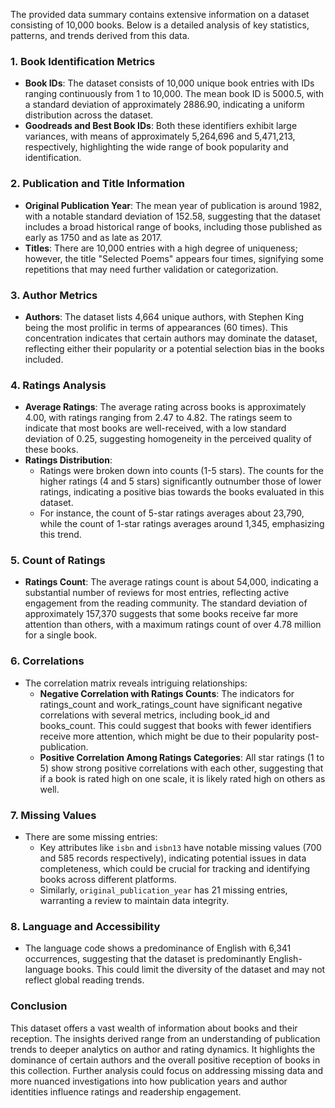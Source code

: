The provided data summary contains extensive information on a dataset consisting of 10,000 books. Below is a detailed analysis of key statistics, patterns, and trends derived from this data.

### 1. **Book Identification Metrics**
- **Book IDs**: The dataset consists of 10,000 unique book entries with IDs ranging continuously from 1 to 10,000. The mean book ID is 5000.5, with a standard deviation of approximately 2886.90, indicating a uniform distribution across the dataset.
- **Goodreads and Best Book IDs**: Both these identifiers exhibit large variances, with means of approximately 5,264,696 and 5,471,213, respectively, highlighting the wide range of book popularity and identification.

### 2. **Publication and Title Information**
- **Original Publication Year**: The mean year of publication is around 1982, with a notable standard deviation of 152.58, suggesting that the dataset includes a broad historical range of books, including those published as early as 1750 and as late as 2017.
- **Titles**: There are 10,000 entries with a high degree of uniqueness; however, the title "Selected Poems" appears four times, signifying some repetitions that may need further validation or categorization.

### 3. **Author Metrics**
- **Authors**: The dataset lists 4,664 unique authors, with Stephen King being the most prolific in terms of appearances (60 times). This concentration indicates that certain authors may dominate the dataset, reflecting either their popularity or a potential selection bias in the books included.

### 4. **Ratings Analysis**
- **Average Ratings**: The average rating across books is approximately 4.00, with ratings ranging from 2.47 to 4.82. The ratings seem to indicate that most books are well-received, with a low standard deviation of 0.25, suggesting homogeneity in the perceived quality of these books.
- **Ratings Distribution**: 
  - Ratings were broken down into counts (1-5 stars). The counts for the higher ratings (4 and 5 stars) significantly outnumber those of lower ratings, indicating a positive bias towards the books evaluated in this dataset. 
  - For instance, the count of 5-star ratings averages about 23,790, while the count of 1-star ratings averages around 1,345, emphasizing this trend.

### 5. **Count of Ratings**
- **Ratings Count**: The average ratings count is about 54,000, indicating a substantial number of reviews for most entries, reflecting active engagement from the reading community. The standard deviation of approximately 157,370 suggests that some books receive far more attention than others, with a maximum ratings count of over 4.78 million for a single book.

### 6. **Correlations**
- The correlation matrix reveals intriguing relationships:
  - **Negative Correlation with Ratings Counts**: The indicators for ratings_count and work_ratings_count have significant negative correlations with several metrics, including book_id and books_count. This could suggest that books with fewer identifiers receive more attention, which might be due to their popularity post-publication.
  - **Positive Correlation Among Ratings Categories**: All star ratings (1 to 5) show strong positive correlations with each other, suggesting that if a book is rated high on one scale, it is likely rated high on others as well.

### 7. **Missing Values**
- There are some missing entries:
  - Key attributes like `isbn` and `isbn13` have notable missing values (700 and 585 records respectively), indicating potential issues in data completeness, which could be crucial for tracking and identifying books across different platforms.
  - Similarly, `original_publication_year` has 21 missing entries, warranting a review to maintain data integrity.

### 8. **Language and Accessibility**
- The language code shows a predominance of English with 6,341 occurrences, suggesting that the dataset is predominantly English-language books. This could limit the diversity of the dataset and may not reflect global reading trends.

### Conclusion
This dataset offers a vast wealth of information about books and their reception. The insights derived range from an understanding of publication trends to deeper analytics on author and rating dynamics. It highlights the dominance of certain authors and the overall positive reception of books in this collection. Further analysis could focus on addressing missing data and more nuanced investigations into how publication years and author identities influence ratings and readership engagement.
